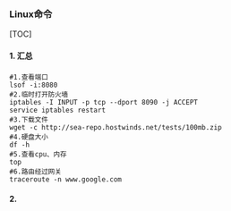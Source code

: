 ### Linux命令

[TOC]

#### 1. 汇总

```shell
#1.查看端口 
lsof -i:8080
#2.临时打开防火墙
iptables -I INPUT -p tcp --dport 8090 -j ACCEPT
service iptables restart
#3.下载文件
wget -c http://sea-repo.hostwinds.net/tests/100mb.zip
#4.硬盘大小
df -h
#5.查看cpu、内存
top
#6.路由经过网关
traceroute -n www.google.com

```

#### 2.

